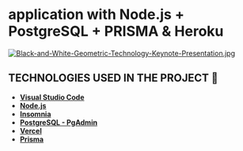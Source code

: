 # application with Node.js + PostgreSQL + PRISMA & Heroku

[![Black-and-White-Geometric-Technology-Keynote-Presentation.jpg](https://i.postimg.cc/W4b5J1YF/Captura-de-tela-de-2022-08-22-13-39-17.png)](https://postimg.cc/XrmfR4b4)

## TECHNOLOGIES USED IN THE PROJECT 🚀

* **[Visual Studio Code](https://code.visualstudio.com/?WT.mc_id=javascript-0000-gllemos)**
* **[Node.js](https://nodejs.org/en/)**
* **[Insomnia](https://insomnia.rest/download)**
* **[PostgreSQL - PgAdmin](https://www.postgresql.org/download/)**
* **[Vercel](https://vercel.com/dashboard)**
* **[Prisma](https://www.prisma.io/)**


